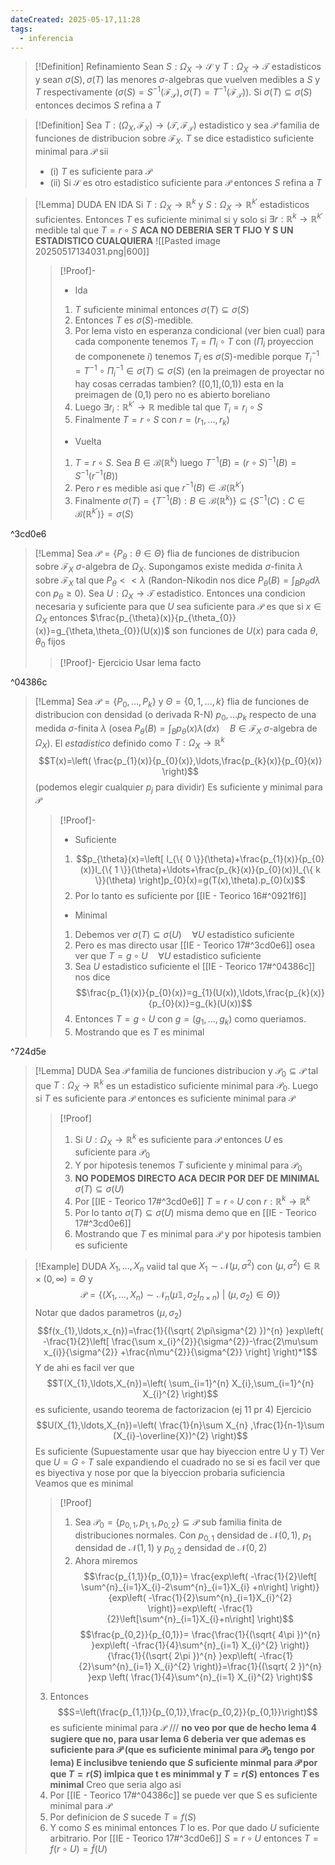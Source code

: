 ```yaml
---
dateCreated: 2025-05-17,11:28
tags:
  - inferencia
---
```


>[!Definition] Refinamiento
>Sean $S : \Omega_{X}\rightarrow \mathcal{S}$ y $T:\Omega_{X}\rightarrow \mathcal{T}$ estadisticos y sean $\sigma(S),\sigma(T)$ las menores $\sigma$-algebras que vuelven medibles a $S$ y $T$ respectivamente ($\sigma(S)=S^{-1}(\mathcal{F}_{\mathcal{S}}),\sigma(T)=T^{-1}(\mathcal{F}_{\mathcal{T}})$). 
>Si $\sigma(T)\subseteq \sigma(S)$ entonces decimos $S$ refina a $T$

>[!Definition]
>Sea ${} T : (\Omega_{X},\mathcal{F}_{X})\rightarrow (\mathcal{T},\mathcal{F}_{\mathcal{T}}) {}$ estadistico y sea $\mathcal{P}$ familia de funciones de distribucion sobre $\mathcal{F}_{X}$. $T$ se dice estadistico suficiente minimal para $\mathcal{P}$ sii
>- (i) $T$ es suficiente para $\mathcal{P}$
>- (ii) Si $\mathcal{S}$ es otro estadistico suficiente para $\mathcal{P}$ entonces $S$ refina a $T$

>[!Lemma] DUDA EN IDA
>Si $T : \Omega_{X}\rightarrow \mathbb{R}^{k}$ y $S : \Omega_{X}\rightarrow \mathbb{R}^{k'}$ estadisticos suficientes. Entonces $T$ es suficiente minimal si y solo si $\exists r: \mathbb{R}^{k}\rightarrow \mathbb{R}^{k'}$ medible tal que $T=r\circ S$ 
>**ACA NO DEBERIA SER T FIJO Y S UN ESTADISTICO CUALQUIERA**
>![[Pasted image 20250517134031.png|600]]
>>[!Proof]-
>>- Ida
>>	1. $T$ suficiente minimal entonces $\sigma(T)\subseteq \sigma(S)$
>>	2. Entonces $T$ es $\sigma(S)$-medible. 
>>	3. Por lema visto en esperanza condicional (ver bien cual) para cada componente tenemos $T_{i}=\Pi_{i}\circ T$ con ($\Pi_{i}$ proyeccion de componenete $i$) tenemos $T_{i}$ es $\sigma(S)$-medible porque $T_{i}^{-1}=T^{-1}\circ\Pi_{i}^{-1}\in \sigma(T)\subseteq \sigma(S)$ (en la preimagen de proyectar no hay cosas cerradas tambien? 
>>	([0,1],(0,1)) esta en la preimagen de (0,1) pero no es abierto boreliano
>>	4. Luego $\exists r_{i} : \mathbb{R}^{k'}\rightarrow \mathbb{R}$ medible tal que $T_{i}=r_{i}\circ S$
>>	5. Finalmente $T=r\circ S$ con $r=(r_{1},\ldots,r_{k})$
>>- Vuelta
>>	1. $T=r\circ S$. Sea $B\in \mathcal{B}(\mathbb{R}^{k})$ luego $T^{-1}(B)=(r\circ S)^{-1}(B)=S^{-1}(r^{-1}(B))$
>>	2. Pero $r$ es medible asi que $r^{-1}(B)\in \mathcal{B}(\mathbb{R}^{k'})$
>>	3. Finalmente $\sigma(T)=\{ T^{-1}(B):B\in \mathcal{B}(\mathbb{R}^{k}) \}\subseteq \{ S^{-1}(C):C\in \mathcal{B}(\mathbb{R}^{k'}) \}=\sigma(S)$

^3cd0e6

>[!Lemma]
>Sea $\mathcal{P}=\{ P_{\theta}: \theta\in \Theta\}$ flia de funciones de distribucion sobre $\mathcal{F}_{X}$ $\sigma$-algebra de $\Omega_{X}$. Supongamos existe medida $\sigma$-finita $\lambda$ sobre $\mathcal{F}_{X}$ tal que $P_{\theta}<<\lambda$ 
>(Randon-Nikodin nos dice $P_{\theta}(B)=\int_{B}p_{\theta}d\lambda$ con $p_{\theta}\geq 0$).
>Sea $U:\Omega_{X}\rightarrow\mathcal{T}$ estadistico. Entonces una condicion necesaria y suficiente para que $U$ sea suficiente para $\mathcal{P}$ es que si $x\in \Omega_{X}$ entonces $\frac{p_{\theta}(x)}{p_{\theta_{0}}(x)}=g_{\theta,\theta_{0}}(U(x))$ son funciones de $U(x)$ para cada $\theta,\theta_{0}$ fijos
>>[!Proof]- Ejercicio
>>Usar lema facto

^04386c

>[!Lemma]
>Sea $\mathcal{P}=\{ P_{0},\ldots,P_{k} \}$ y $\Theta=\{ 0,1,\ldots,k \}$ flia de funciones de distribucion con densidad (o derivada R-N) $p_{0},\ldots p_{k}$ respecto de una medida $\sigma$-finita $\lambda$ (osea $P_{\theta}(B)=\int_{B}p_{\theta}(x)\lambda(dx)\quad B\in \mathcal{F}_{X}$ $\sigma$-algebra de $\Omega_{X}$). 
>El *estadistico* definido como $T : \Omega_{X}\rightarrow \mathbb{R}^{k}$ $$T(x)=\left( \frac{p_{1}(x)}{p_{0}(x)},\ldots,\frac{p_{k}(x)}{p_{0}(x)} \right)$$ (podemos elegir cualquier $p_{j}$ para dividir)
>Es suficiente y minimal para $\mathcal{P}$
>>[!Proof]-
>>- Suficiente
>>	1. $$p_{\theta}(x)=\left[ I_{\{ 0 \}}(\theta)+\frac{p_{1}(x)}{p_{0}(x)}I_{\{ 1 \}}(\theta)+\ldots+\frac{p_{k}(x)}{p_{0}(x)}I_{\{ k \}}(\theta) \right]p_{0}(x)=g(T(x),\theta).p_{0}(x)$$
>>	2. Por lo tanto es suficiente por [[IE - Teorico 16#^0921f6]]
>>- Minimal
>>	1. Debemos ver $\sigma(T)\subseteq \sigma(U)\quad\forall U$ estadistico suficiente
>>	2. Pero es mas directo usar [[IE - Teorico 17#^3cd0e6]] osea ver que $T=g\circ U\quad\forall U$ estadistico suficiente
>>	3. Sea $U$ estadistico suficiente el [[IE - Teorico 17#^04386c]] nos dice $$\frac{p_{1}(x)}{p_{0}(x)}=g_{1}(U(x)),\ldots,\frac{p_{k}(x)}{p_{0}(x)}=g_{k}(U(x))$$
>>	4. Entonces $T=g\circ U$ con $g=(g_{1},\ldots,g_{k})$ como queriamos.
>>	5. Mostrando que es $T$ es minimal

^724d5e

>[!Lemma] DUDA
>Sea $\mathcal{P}$ familia de funciones distribucion y $\mathcal{P}_{0}\subseteq \mathcal{P}$  tal que $T:\Omega_{X}\rightarrow\mathbb{R}^{k}$ es un estadistico suficiente minimal para $\mathcal{P}_{0}$. Luego si $T$ es suficiente para $\mathcal{P}$ entonces es suficiente minimal para $\mathcal{P}$
>>[!Proof]
>>1. Si $U:\Omega_{X}\rightarrow\mathbb{R}^{k}$ es suficiente para $\mathcal{P}$ entonces $U$ es suficiente para $\mathcal{P}_{0}$ 
>>2. Y por hipotesis tenemos $T$ suficiente y minimal para $\mathcal{P}_{0}$ 
>>3. **NO PODEMOS DIRECTO ACA DECIR POR DEF DE MINIMAL** $\sigma(T)\subseteq \sigma(U)$ 
>>4. Por [[IE - Teorico 17#^3cd0e6]] $T=r\circ U$ con $r : \mathbb{R}^{k}\rightarrow \mathbb{R}^{k}$ 
>>5. Por lo tanto $\sigma(T)\subseteq \sigma(U)$ misma demo que en [[IE - Teorico 17#^3cd0e6]]
>>6. Mostrando que $T$ es minimal para $\mathcal{P}$ y por hipotesis tambien es suficiente

>[!Example] DUDA
>$X_{1},\ldots,X_{n}$ vaiid tal que $X_{1}\sim \mathcal{N}(\mu,\sigma^{2})$ con $(\mu,\sigma^{2})\in \mathbb{R}\times(0,\infty)=\Theta$ y $$\mathcal{P}=\{ (X_{1},\ldots,X_{n})\sim\mathcal{N}_{n}(\mu\mathbb{1},\sigma_{2}I_{n\times n}) \ |\ (\mu,\sigma_{2})\in \Theta)\}$$
>Notar que dados parametros $(\mu,\sigma_{2})$ $$f(x_{1},\ldots,x_{n})=\frac{1}{(\sqrt{ 2\pi\sigma^{2} })^{n} }exp\left( -\frac{1}{2}\left[ \frac{\sum x_{i}^{2}}{\sigma^{2}}-\frac{2\mu\sum x_{i}}{\sigma^{2}} +\frac{n\mu^{2}}{\sigma^{2}}  \right] \right)*1$$
>Y de ahi es facil ver que $$T(X_{1},\ldots,X_{n})=\left( \sum_{i=1}^{n}  X_{i},\sum_{i=1}^{n}  X_{i}^{2}   \right)$$ es suficiente, usando teorema de factorizacion (ej 11 pr 4)
>Ejercicio $$U(X_{1},\ldots,X_{n})=\left( \frac{1}{n}\sum X_{n} ,\frac{1}{n-1}\sum (X_{i}-\overline{X})^{2} \right)$$
>Es suficiente (Supuestamente usar que hay biyeccion entre U y T)
>Ver que $U=G\circ T$ sale expandiendo el cuadrado no se si es facil ver que es biyectiva y nose por que la biyeccion probaria suficiencia      
>Veamos que es minimal
>>[!Proof]
>>1. Sea $\mathcal{P}_{0}=\{ p_{0,1},p_{1,1},p_{0,2} \}\subseteq \mathcal{P}$ sub familia finita de distribuciones normales. Con $p_{0,1}$ densidad de $\mathcal{N}(0,1)$, $p_{1}$ densidad de $\mathcal{N}(1,1)$ y $p_{0,2}$ densidad de $\mathcal{N}(0,2)$
>>2. Ahora miremos 
>$$\frac{p_{1,1}}{p_{0,1}}= \frac{exp\left( -\frac{1}{2}\left[ \sum^{n}_{i=1}X_{i}-2\sum^{n}_{i=1}X_{i}  +n\right] \right)}{exp\left( -\frac{1}{2}\sum^{n}_{i=1}X_{i}^{2} \right)}=exp\left( -\frac{1}{2}\left[\sum^{n}_{i=1}X_{i}+n\right] \right)$$
>$$\frac{p_{0,2}}{p_{0,1}}= \frac{\frac{1}{(\sqrt{ 4\pi })^{n} }exp\left( -\frac{1}{4}\sum^{n}_{i=1} X_{i}^{2} \right)}{\frac{1}{(\sqrt{ 2\pi })^{n} }exp\left( -\frac{1}{2}\sum^{n}_{i=1} X_{i}^{2} \right)}=\frac{1}{(\sqrt{ 2 })^{n} }exp \left( \frac{1}{4}\sum^{n}_{i=1} X_{i}^{2} \right)$$
>3. Entonces $$S=\left(\frac{p_{1,1}}{p_{0,1}},\frac{p_{0,2}}{p_{0,1}}\right)$$es suficiente minimal para $\mathcal{P}$ /// **no veo por que de hecho lema 4 sugiere que no, para usar lema 6 deberia ver que ademas es suficiente para $\mathcal{P}$ (que es suficiente minimal para $\mathcal{P}_{0}$ tengo por lema) E inclusibve teniendo que $S$ suficiente minmal para $\mathcal{P}$ por que $T=r(S)$ imlpica que t es minimmal y $T=r(S)$ entonces $T$ es minimal** 
>Creo que seria algo asi
>4. Por [[IE - Teorico 17#^04386c]] se puede ver que S es suficiente minimal para $\mathcal{P}$
>5. Por definicion de $S$ sucede $T=f(S)$
>6. Y como $S$ es minimal entonces $T$ lo es. Por que dado $U$ suficiente arbitrario. Por [[IE - Teorico 17#^3cd0e6]] $S=r\circ U$ entonces $T=f(r\circ U)=\tilde{f}(U)$